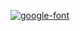 
<a href="https://fontmeme.com/google-font/"><img src="https://fontmeme.com/permalink/210718/cb427e34f1b5f13bffc071db63d6d3e7.png" alt="google-font" border="0"></a>


<div class="gcse-search"><script async src="https://cse.google.com/cse.js?cx=e85ce7c9c3cd8d27b"></script></div>
